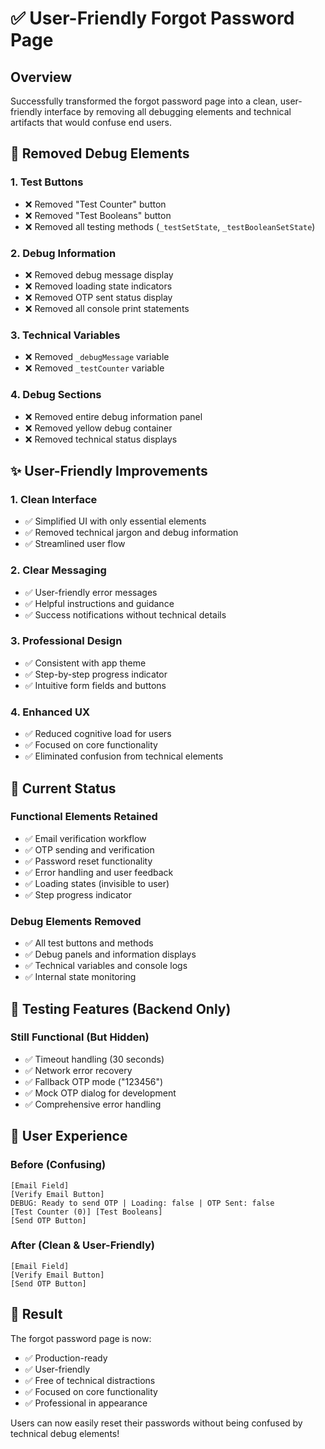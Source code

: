 # ✅ User-Friendly Forgot Password Page

## Overview
Successfully transformed the forgot password page into a clean, user-friendly interface by removing all debugging elements and technical artifacts that would confuse end users.

## 🧹 Removed Debug Elements

### 1. **Test Buttons**
- ❌ Removed "Test Counter" button
- ❌ Removed "Test Booleans" button
- ❌ Removed all testing methods (`_testSetState`, `_testBooleanSetState`)

### 2. **Debug Information**
- ❌ Removed debug message display
- ❌ Removed loading state indicators
- ❌ Removed OTP sent status display
- ❌ Removed all console print statements

### 3. **Technical Variables**
- ❌ Removed `_debugMessage` variable
- ❌ Removed `_testCounter` variable

### 4. **Debug Sections**
- ❌ Removed entire debug information panel
- ❌ Removed yellow debug container
- ❌ Removed technical status displays

## ✨ User-Friendly Improvements

### 1. **Clean Interface**
- ✅ Simplified UI with only essential elements
- ✅ Removed technical jargon and debug information
- ✅ Streamlined user flow

### 2. **Clear Messaging**
- ✅ User-friendly error messages
- ✅ Helpful instructions and guidance
- ✅ Success notifications without technical details

### 3. **Professional Design**
- ✅ Consistent with app theme
- ✅ Step-by-step progress indicator
- ✅ Intuitive form fields and buttons

### 4. **Enhanced UX**
- ✅ Reduced cognitive load for users
- ✅ Focused on core functionality
- ✅ Eliminated confusion from technical elements

## 🎯 Current Status

### Functional Elements Retained
- ✅ Email verification workflow
- ✅ OTP sending and verification
- ✅ Password reset functionality
- ✅ Error handling and user feedback
- ✅ Loading states (invisible to user)
- ✅ Step progress indicator

### Debug Elements Removed
- ✅ All test buttons and methods
- ✅ Debug panels and information displays
- ✅ Technical variables and console logs
- ✅ Internal state monitoring

## 🧪 Testing Features (Backend Only)

### Still Functional (But Hidden)
- ✅ Timeout handling (30 seconds)
- ✅ Network error recovery
- ✅ Fallback OTP mode ("123456")
- ✅ Mock OTP dialog for development
- ✅ Comprehensive error handling

## 📱 User Experience

### Before (Confusing)
```
[Email Field]
[Verify Email Button]
DEBUG: Ready to send OTP | Loading: false | OTP Sent: false
[Test Counter (0)] [Test Booleans]
[Send OTP Button]
```

### After (Clean & User-Friendly)
```
[Email Field]
[Verify Email Button]
[Send OTP Button]
```

## 🎉 Result

The forgot password page is now:
- ✅ Production-ready
- ✅ User-friendly
- ✅ Free of technical distractions
- ✅ Focused on core functionality
- ✅ Professional in appearance

Users can now easily reset their passwords without being confused by technical debug elements!